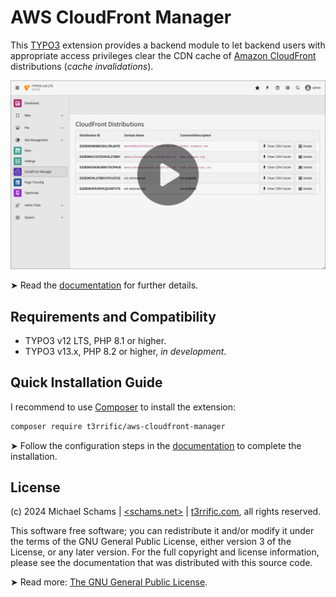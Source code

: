 # AWS CloudFront Manager

This [TYPO3](https://typo3.org) extension provides a backend module to let backend users with appropriate access privileges clear the CDN cache of [Amazon CloudFront](https://aws.amazon.com/cloudfront/) distributions (*cache invalidations*).

[<img src="Documentation/Images/typo3v13-list-view-video.png">](https://t3rrific.com/videos/aws-cloudfront-manager-for-typo3/)

➤ Read the [documentation](https://github.com/typo3-on-aws/aws-cloudfront-manager/blob/release/Documentation/README.md) for further details.

## Requirements and Compatibility

- TYPO3 v12 LTS, PHP 8.1 or higher.
- TYPO3 v13.x, PHP 8.2 or higher, *in development*.

## Quick Installation Guide

I recommend to use [Composer](https://getcomposer.org/) to install the extension:

```bash
composer require t3rrific/aws-cloudfront-manager
```

➤ Follow the configuration steps in the [documentation](https://github.com/typo3-on-aws/aws-cloudfront-manager/blob/release/Documentation/README.md) to complete the installation.

## License

(c) 2024 Michael Schams | [<schams.net>](https://schams.net) | [t3rrific.com](https://t3rrific.com), all rights reserved.

This software free software; you can redistribute it and/or modify it under the terms of the GNU General Public License, either version 3 of the License, or any later version. For the full copyright and license information, please see the documentation that was distributed with this source code.

➤ Read more: [The GNU General Public License](https://www.gnu.org/licenses/gpl-3.0.html).

